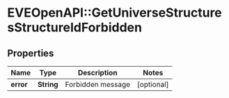 # EVEOpenAPI::GetUniverseStructuresStructureIdForbidden

## Properties
Name | Type | Description | Notes
------------ | ------------- | ------------- | -------------
**error** | **String** | Forbidden message | [optional] 


